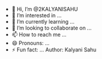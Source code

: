 - 👋 Hi, I’m @2KALYANISAHU
- 👀 I’m interested in ...
- 🌱 I’m currently learning ...
- 💞️ I’m looking to collaborate on ...
- 📫 How to reach me ...
- 😄 Pronouns: ...
- ⚡ Fun fact: ...
  Author: Kalyani Sahu
<!---
2KALYANISAHU/2KALYANISAHU is a ✨ special ✨ repository because its `README.md` (this file) appears on your GitHub profile.
You can click the Preview link to take a look at your changes.
--->
